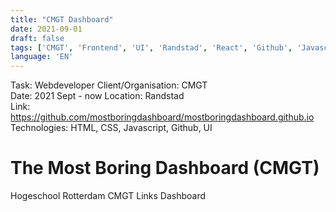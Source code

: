 ```yaml
---
title: "CMGT Dashboard"
date: 2021-09-01
draft: false
tags: ['CMGT', 'Frontend', 'UI', 'Randstad', 'React', 'Github', 'Javascript', 'CSS', 'HTML']
language: 'EN'
---
```

Task: Webdeveloper
Client/Organisation: CMGT  
Date: 2021 Sept - now 
Location: Randstad  
Link: https://github.com/mostboringdashboard/mostboringdashboard.github.io  
Technologies: HTML, CSS, Javascript, Github, UI

# The Most Boring Dashboard (CMGT)

Hogeschool Rotterdam CMGT Links Dashboard 